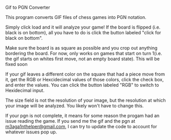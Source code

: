 Gif to PGN Converter

This program converts GIF files of chess games into PGN notation.

Simply click load and it will analyze your game! If the board is flipped (i.e. black is on bottom), all you have to do is click the button labeled "click for black on bottom".

Make sure the board is as square as possible and you crop out anything bordering the board. For now, only works on games that start on turn 1(i.e. the gif starts on whites first move, not an empty board state). This will be fixed soon

If your gif leaves a different color on the square that had a piece move from it, get the RGB or Hexcidecimal values of those colors, click the check box, and enter the values. You can click the button labeled "RGB" to switch to Hexidecimal input.

The size field is not the resolution of your image, but the resolution at which your image will be analyzed. You likely won't have to change this.

If your pgn is not complete, it means for some reason the progam had an issue reading the game. If you send me the gif and the pgn at m3aga1nthelper@gmail.com, I can try to update the code to account for whatever issues pop up.
